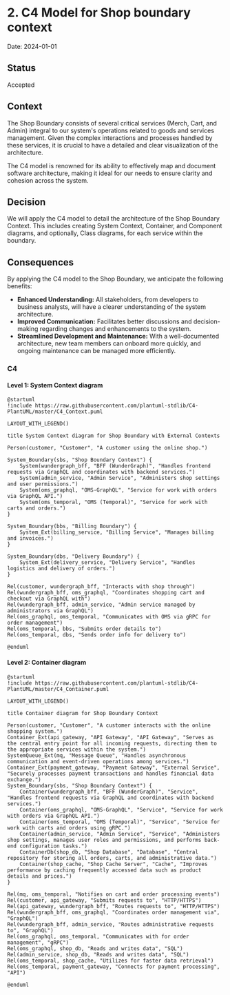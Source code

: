 # 2. C4 Model for Shop boundary context

Date: 2024-01-01

## Status

Accepted

## Context

The Shop Boundary consists of several critical services (Merch, Cart, and Admin) integral to our system's operations 
related to goods and services management. Given the complex interactions and processes handled by these services, 
it is crucial to have a detailed and clear visualization of the architecture. 

The C4 model is renowned for its ability to effectively map and document software architecture, 
making it ideal for our needs to ensure clarity and cohesion across the system.

## Decision

We will apply the C4 model to detail the architecture of the Shop Boundary Context. This includes 
creating System Context, Container, and Component diagrams, and optionally, Class diagrams, 
for each service within the boundary.

## Consequences

By applying the C4 model to the Shop Boundary, we anticipate the following benefits:

+ **Enhanced Understanding:** All stakeholders, from developers to business analysts, will have a clearer understanding of the system architecture.
+ **Improved Communication:** Facilitates better discussions and decision-making regarding changes and enhancements to the system.
+ **Streamlined Development and Maintenance:** With a well-documented architecture, new team members can onboard more quickly, 
and ongoing maintenance can be managed more efficiently.


### C4

#### Level 1: System Context diagram

```plantuml
@startuml
!include https://raw.githubusercontent.com/plantuml-stdlib/C4-PlantUML/master/C4_Context.puml

LAYOUT_WITH_LEGEND()

title System Context diagram for Shop Boundary with External Contexts

Person(customer, "Customer", "A customer using the online shop.")

System_Boundary(sbs, "Shop Boundary Context") {
    System(wundergraph_bff, "BFF (WunderGraph)", "Handles frontend requests via GraphQL and coordinates with backend services.")
    System(admin_service, "Admin Service", "Administers shop settings and user permissions.")
    System(oms_graphql, "OMS-GraphQL", "Service for work with orders via GraphQL API.")
    System(oms_temporal, "OMS (Temporal)", "Service for work with carts and orders.")
}

System_Boundary(bbs, "Billing Boundary") {
    System_Ext(billing_service, "Billing Service", "Manages billing and invoices.")
}

System_Boundary(dbs, "Delivery Boundary") {
    System_Ext(delivery_service, "Delivery Service", "Handles logistics and delivery of orders.")
}

Rel(customer, wundergraph_bff, "Interacts with shop through")
Rel(wundergraph_bff, oms_graphql, "Coordinates shopping cart and checkout via GraphQL with")
Rel(wundergraph_bff, admin_service, "Admin service managed by administrators via GraphQL")
Rel(oms_graphql, oms_temporal, "Communicates with OMS via gRPC for order management")
Rel(oms_temporal, bbs, "Submits order details to")
Rel(oms_temporal, dbs, "Sends order info for delivery to")

@enduml
```

#### Level 2: Container diagram

```plantuml
@startuml
!include https://raw.githubusercontent.com/plantuml-stdlib/C4-PlantUML/master/C4_Container.puml

LAYOUT_WITH_LEGEND()

title Container diagram for Shop Boundary Context

Person(customer, "Customer", "A customer interacts with the online shopping system.")
Container_Ext(api_gateway, "API Gateway", "API Gateway", "Serves as the central entry point for all incoming requests, directing them to the appropriate services within the system.")
SystemQueue_Ext(mq, "Message Queue", "Handles asynchronous communication and event-driven operations among services.")
Container_Ext(payment_gateway, "Payment Gateway", "External Service", "Securely processes payment transactions and handles financial data exchange.")
System_Boundary(sbs, "Shop Boundary Context") {
    Container(wundergraph_bff, "BFF (WunderGraph)", "Service", "Handles frontend requests via GraphQL and coordinates with backend services.")
    Container(oms_graphql, "OMS-GraphQL", "Service", "Service for work with orders via GraphQL API.")
    Container(oms_temporal, "OMS (Temporal)", "Service", "Service for work with carts and orders using gRPC.")
    Container(admin_service, "Admin Service", "Service", "Administers shop settings, manages user roles and permissions, and performs back-end configuration tasks.")
    ContainerDb(shop_db, "Shop Database", "Database", "Central repository for storing all orders, carts, and administrative data.")
    Container(shop_cache, "Shop Cache Server", "Cache", "Improves performance by caching frequently accessed data such as product details and prices.")
}

Rel(mq, oms_temporal, "Notifies on cart and order processing events")
Rel(customer, api_gateway, "Submits requests to", "HTTP/HTTPS")
Rel(api_gateway, wundergraph_bff, "Routes requests to", "HTTP/HTTPS")
Rel(wundergraph_bff, oms_graphql, "Coordinates order management via", "GraphQL")
Rel(wundergraph_bff, admin_service, "Routes administrative requests to", "GraphQL")
Rel(oms_graphql, oms_temporal, "Communicates with for order management", "gRPC")
Rel(oms_graphql, shop_db, "Reads and writes data", "SQL")
Rel(admin_service, shop_db, "Reads and writes data", "SQL")
Rel(oms_temporal, shop_cache, "Utilizes for faster data retrieval")
Rel(oms_temporal, payment_gateway, "Connects for payment processing", "API")

@enduml
```
